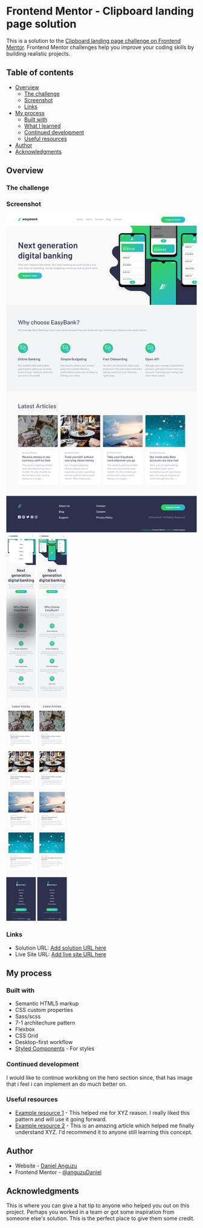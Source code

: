 # Frontend Mentor - Clipboard landing page solution

This is a solution to the [Clipboard landing page challenge on Frontend Mentor](https://www.frontendmentor.io/challenges/clipboard-landing-page-5cc9bccd6c4c91111378ecb9). Frontend Mentor challenges help you improve your coding skills by building realistic projects. 

## Table of contents

- [Overview](#overview)
  - [The challenge](#the-challenge)
  - [Screenshot](#screenshot)
  - [Links](#links)
- [My process](#my-process)
  - [Built with](#built-with)
  - [What I learned](#what-i-learned)
  - [Continued development](#continued-development)
  - [Useful resources](#useful-resources)
- [Author](#author)
- [Acknowledgments](#acknowledgments)

## Overview

### The challenge

### Screenshot

![](./images/Frontend-Mentor-Easybank-landing-page.png)
![](./images/Frontend-Mentor-Easybank-landing-page-nav.png)
![](./images/Frontend-Mentor-Easybank-landing-page-mobile.png)

### Links

- Solution URL: [Add solution URL here](https://your-solution-url.com)
- Live Site URL: [Add live site URL here](https://your-live-site-url.com)

## My process

### Built with

- Semantic HTML5 markup
- CSS custom properties
- Sass/scss
- 7-1 architechure pattern
- Flexbox
- CSS Grid
- Desktop-first workflow
- [Styled Components](https://styled-components.com/) - For styles

### Continued development

I would like to continue workibng on the hero section since, that has image that i feel i can implement an do much better on. 


### Useful resources

- [Example resource 1](https://www.example.com) - This helped me for XYZ reason. I really liked this pattern and will use it going forward.
- [Example resource 2](https://www.example.com) - This is an amazing article which helped me finally understand XYZ. I'd recommend it to anyone still learning this concept.


## Author

- Website - [Daniel Anguzu](https://www.your-site.com)
- Frontend Mentor - [@anguzuDaniel](https://www.frontendmentor.io/profile/anguzuDaniel)
<!-- - Twitter - [@yourusername](https://www.twitter.com/yourusername) -->

## Acknowledgments

This is where you can give a hat tip to anyone who helped you out on this project. Perhaps you worked in a team or got some inspiration from someone else's solution. This is the perfect place to give them some credit.


